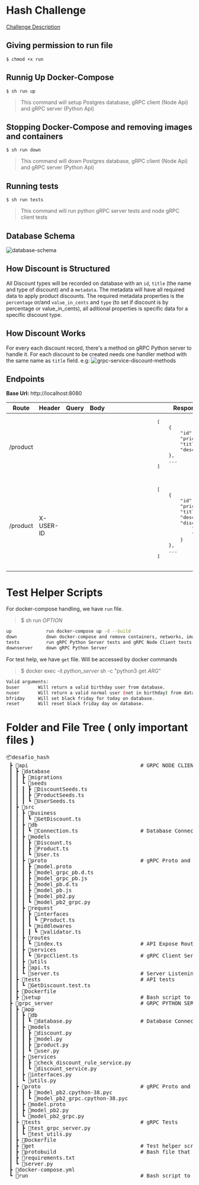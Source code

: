 # Hash Challenge
[Challenge Description](https://github.com/hashlab/hiring/blob/master/challenges/pt-br/back-challenge.md)

## Giving permission to run file
    $ chmod +x run

## Runnig Up Docker-Compose
    $ sh run up
> This command will setup Postgres database, gRPC client (Node Api) and gRPC server (Python Api)

## Stopping Docker-Compose and removing images and containers
    $ sh run down
> This command will down Postgres database, gRPC client (Node Api) and gRPC server (Python Api)


## Running tests
    $ sh run tests

> This command will run python gRPC server tests and node gRPC client tests

## Database Schema
![database-schema](database-schema.png)

## How Discount is Structured
All Discount types will be recorded on database with an `id`, `title` (the name and type of discount) and a `metadata`.
The metadata will have all required data to apply product discounts. The required metadata properties is
the `percentage` or/and `value_in_cents` and `type` (to set if discount is by percentage or value_in_cents), all aditional properties is specific data for a specific discount type.

## How Discount Works
For every each discount record, there's a method on gRPC Python server to handle it. For each
discount to be created needs one handler method with the same name as `title` field. e.g:
![grpc-service-discount-methods](grpc-service-discount-methods.png)

## Endpoints
<b>Base Url:</b> http://localhost:8080
<table>
    <thead>
        <tr>
            <th> Route </th>
            <th> Header </th>
            <th> Query </th>
            <th> Body </th>
            <th> Response </th>
        </tr>
    </thead>
    <tbody>
        <tr>
            <td> /product </td>
            <td>  </td>
            <td> </td>
            <td> </td>
            <td>
                <pre>
                [
                    {
                        "id": 1,
                        "price_in_cents": 7972,
                        "title": "Port - 74 Brights",
                        "description": "description"
                    },
                    ...
                ]
                </pre>
            </td>
        </tr>
        <tr>
            <td> /product </td>
            <td> X-USER-ID </td>
            <td> </td>
            <td> </td>
            <td>
                <pre>
                [
                    {
                        "id": 1,
                        "price_in_cents": 7972,
                        "title": "Port - 74 Brights",
                        "description": "description",
                        "discount": {
                            "percentage": 5,
                            "value_in_cents": 398
                        }
                    },
                    ...
                ]
                </pre>
            </td>
        </tr>
    </tbody>
</table>

# Test Helper Scripts
For docker-compose handling, we have `run` file.
>   $ sh run _OPTION_

```bash
up             run docker-compose up -d --build
down           down docker-compose and remove containers, networks, images and volumes
tests          run gRPC Python Server tests and gRPC Node Client tests
downserver     down gRPC Python Server
```

For test help, we have `get` file. Will be accessed by docker commands
> $ docker exec -it _python_server_ sh -c "python3 get _ARG_"
```bash
Valid arguments:
buser       Will return a valid birthday user from database.
nuser       Will return a valid normal user (not in birthday) from database.
bfriday     Will set black friday for today on database.
reset       Will reset black friday day on database.
```

# Folder and File Tree ( only important files )
<pre>
📦desafio_hash
 ┣ 📂api                                    # GRPC NODE CLIENT ( Typescript + Node + Typeorm )
 ┃ ┣ 📂database
 ┃ ┃ ┣ 📂migrations
 ┃ ┃ ┗ 📂seeds
 ┃ ┃ ┃ ┣ 📜DiscountSeeds.ts
 ┃ ┃ ┃ ┣ 📜ProductSeeds.ts
 ┃ ┃ ┃ ┗ 📜UserSeeds.ts
 ┃ ┣ 📂src
 ┃ ┃ ┣ 📂business
 ┃ ┃ ┃ ┗ 📜GetDiscount.ts
 ┃ ┃ ┣ 📂db
 ┃ ┃ ┃ ┗ 📜Connection.ts                    # Database Connection
 ┃ ┃ ┣ 📂models
 ┃ ┃ ┃ ┣ 📜Discount.ts
 ┃ ┃ ┃ ┣ 📜Product.ts
 ┃ ┃ ┃ ┗ 📜User.ts
 ┃ ┃ ┣ 📂proto                              # gRPC Proto and Generated Files
 ┃ ┃ ┃ ┣ 📜model.proto
 ┃ ┃ ┃ ┣ 📜model_grpc_pb.d.ts
 ┃ ┃ ┃ ┣ 📜model_grpc_pb.js
 ┃ ┃ ┃ ┣ 📜model_pb.d.ts
 ┃ ┃ ┃ ┣ 📜model_pb.js
 ┃ ┃ ┃ ┣ 📜model_pb2.py
 ┃ ┃ ┃ ┗ 📜model_pb2_grpc.py
 ┃ ┃ ┣ 📂request
 ┃ ┃ ┃ ┣ 📂interfaces
 ┃ ┃ ┃ ┃ ┗ 📜Product.ts
 ┃ ┃ ┃ ┗ 📂middlewares
 ┃ ┃ ┃ ┃ ┗ 📜validator.ts
 ┃ ┃ ┣ 📂routes
 ┃ ┃ ┃ ┗ 📜index.ts                         # API Expose Routes
 ┃ ┃ ┣ 📂services
 ┃ ┃ ┃ ┗ 📜GrpcClient.ts                    # gRPC Client Service
 ┃ ┃ ┣ 📂utils
 ┃ ┃ ┣ 📜api.ts
 ┃ ┃ ┗ 📜server.ts                          # Server Listening Entrypoint
 ┃ ┣ 📂tests                                # API tests
 ┃ ┃ ┗ 📜GetDiscount.test.ts
 ┃ ┣ 📜Dockerfile
 ┃ ┣ 📜setup                                # Bash script to create and populate database
 ┣ 📂grpc_server                            # GRPC PYTHON SERVER ( Python + peewee orm )
 ┃ ┣ 📂app
 ┃ ┃ ┣ 📂db
 ┃ ┃ ┃ ┗ 📜database.py                      # Database Connection
 ┃ ┃ ┣ 📂models
 ┃ ┃ ┃ ┣ 📜discount.py
 ┃ ┃ ┃ ┣ 📜model.py
 ┃ ┃ ┃ ┣ 📜product.py
 ┃ ┃ ┃ ┗ 📜user.py
 ┃ ┃ ┣ 📂services
 ┃ ┃ ┃ ┣ 📜check_discount_rule_service.py
 ┃ ┃ ┃ ┗ 📜discount_service.py
 ┃ ┃ ┣ 📜interfaces.py
 ┃ ┃ ┗ 📜utils.py
 ┃ ┣ 📂proto                                # gRPC Proto and Generated Files
 ┃ ┃ ┃ ┣ 📜model_pb2.cpython-38.pyc
 ┃ ┃ ┃ ┗ 📜model_pb2_grpc.cpython-38.pyc
 ┃ ┃ ┣ 📜model.proto
 ┃ ┃ ┣ 📜model_pb2.py
 ┃ ┃ ┗ 📜model_pb2_grpc.py
 ┃ ┣ 📂tests                                # gRPC Tests
 ┃ ┃ ┣ 📜test_grpc_server.py
 ┃ ┃ ┗ 📜test_utils.py
 ┃ ┣ 📜Dockerfile
 ┃ ┣ 📜get                                  # Test helper script
 ┃ ┣ 📜protobuild                           # Bash file that will generate gRPC proto bundles
 ┃ ┣ 📜requirements.txt
 ┃ ┗ 📜server.py
 ┣ 📜docker-compose.yml
 ┗ 📜run                                    # Bash script to deploy docker-compose
</pre>